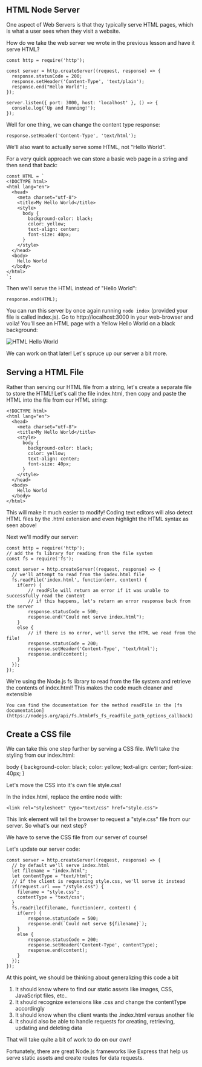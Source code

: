 ## HTML Node Server

One aspect of Web Servers is that they typically serve HTML pages, which is what a user sees when they visit a website.

How do we take the web server we wrote in the previous lesson and have it serve HTML?

```
const http = require('http');

const server = http.createServer((request, response) => {
  response.statusCode = 200;
  response.setHeader('Content-Type', 'text/plain');
  response.end("Hello World");
});

server.listen({ port: 3000, host: 'localhost' }, () => {
  console.log('Up and Running!');
});
```

Well for one thing, we can change the content type response:

```
response.setHeader('Content-Type', 'text/html');
```

We'll also want to actually serve some HTML, not "Hello World".

For a very quick approach we can store a basic web page in a string and then send that back:

```
const HTML = `
<!DOCTYPE html>
<html lang="en">
  <head>
    <meta charset="utf-8">
    <title>My Hello World</title>
    <style>
      body {
        background-color: black;
        color: yellow;
        text-align: center;
        font-size: 40px;
      }
    </style>
  </head>
  <body>
    Hello World
  </body>
</html>
`;
```

Then we'll serve the HTML instead of "Hello World":

```
response.end(HTML);
```

You can run this server by once again running `node index` (provided your file is called index.js). Go to http://localhost:3000 in your web-browser and voila! You'll see an HTML page with a Yellow Hello World on a black background:

![HTML Hello World](https://res.cloudinary.com/divzjiip8/image/upload/c_scale,h_150/v1579983823/My_Hello_World_vgpmfz.png)

We can work on that later! Let's spruce up our server a bit more.

## Serving a HTML File

Rather than serving our HTML file from a string, let's create a separate file to store the HTML! Let's call the file index.html, then copy and paste the HTML into the file from our HTML string:

```
<!DOCTYPE html>
<html lang="en">
  <head>
    <meta charset="utf-8">
    <title>My Hello World</title>
    <style>
      body {
        background-color: black;
        color: yellow;
        text-align: center;
        font-size: 40px;
      }
    </style>
  </head>
  <body>
    Hello World
  </body>
</html>
```

This will make it much easier to modify! Coding text editors will also detect HTML files by the .html extension and even highlight the HTML syntax as seen above!

Next we'll modify our server:

```
const http = require('http');
// add the fs library for reading from the file system
const fs = require('fs');

const server = http.createServer((request, response) => {
  // we'll attempt to read from the index.html file
  fs.readFile('index.html', function(err, content) {
    if(err) {
        // readFile will return an error if it was unable to successfully read the content
        // if this happens, let's return an error response back from the server
        response.statusCode = 500;
        response.end("Could not serve index.html");
    }
    else {
        // if there is no error, we'll serve the HTML we read from the file!
        response.statusCode = 200;
        response.setHeader('Content-Type', 'text/html');
        response.end(content);
    }
  });
});
```

We're using the Node.js fs library to read from the file system and retrieve the contents of index.html! This makes the code much cleaner and extensible

    You can find the documentation for the method readFile in the [fs documentation](https://nodejs.org/api/fs.html#fs_fs_readfile_path_options_callback)

## Create a CSS file

We can take this one step further by serving a CSS file. We'll take the styling from our index.html:

body {
  background-color: black;
  color: yellow;
  text-align: center;
  font-size: 40px;
}

Let's move the CSS into it's own file style.css!

In the index.html, replace the entire <style>...</style> node with:

```
<link rel="stylesheet" type="text/css" href="style.css">
```

This link element will tell the browser to request a "style.css" file from our server. So what's our next step?

We have to serve the CSS file from our server of course!

Let's update our server code:

```
const server = http.createServer((request, response) => {
  // by default we'll serve index.html
  let filename = "index.html";
  let contentType = "text/html";
  // if the client is requesting style.css, we'll serve it instead
  if(request.url === "/style.css") {
    filename = "style.css";
    contentType = "text/css";
  }
  fs.readFile(filename, function(err, content) {
    if(err) {
        response.statusCode = 500;
        response.end(`Could not serve ${filename}`);
    }
    else {
        response.statusCode = 200;
        response.setHeader('Content-Type', contentType);
        response.end(content);
    }
  });
});
```


At this point, we should be thinking about generalizing this code a bit

1. It should know where to find our static assets like images, CSS, JavaScript files, etc..
2. It should recognize extensions like .css and change the contentType accordingly
3. It should know when the client wants the .index.html versus another file
4. It should also be able to handle requests for creating, retrieving, updating and deleting data

That will take quite a bit of work to do on our own!

Fortunately, there are great Node.js frameworks like Express that help us serve static assets and create routes for data requests.